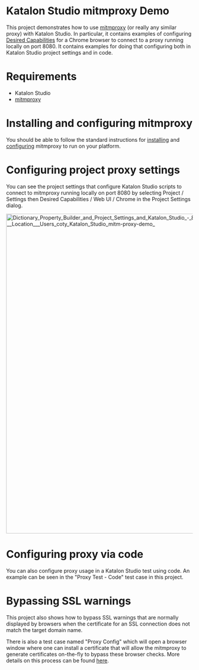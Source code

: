 # Katalon Studio mitmproxy Demo

This project demonstrates how to use [mitmproxy][1] (or really any similar proxy) with Katalon Studio. In particular, it contains examples of configuring [Desired Capabilities][2] for a Chrome browser to connect to a proxy running locally on port 8080. It contains examples for doing that configuring both in Katalon Studio project settings and in code.

# Requirements

* Katalon Studio
* [mitmproxy][1]
# Installing and configuring mitmproxy

You should be able to follow the standard instructions for [installing](https://docs.mitmproxy.org/stable/overview-installation/) and [configuring](https://docs.mitmproxy.org/stable/overview-getting-started/) mitmproxy to run on your platform.
# Configuring project proxy settings

You can see the project settings that configure Katalon Studio scripts to connect to mitmproxy running locally on port 8080 by selecting Project / Settings then Desired Capabilities / Web UI / Chrome in the Project Settings dialog.

<img width="862" alt="Dictionary_Property_Builder_and_Project_Settings_and_Katalon_Studio_-_8_5_0-43c337de_-_mitm_proxy_demo_-__Location___Users_coty_Katalon_Studio_mitm-proxy-demo_" src="https://user-images.githubusercontent.com/1128/192877850-ab9ef679-4549-4004-94e7-09de62ee8bc3.png">

# Configuring proxy via code

You can also configure proxy usage in a Katalon Studio test using code. An example can be seen in the "Proxy Test - Code" test case in this project.

# Bypassing SSL warnings

This project also shows how to bypass SSL warnings that are normally displayed by browsers when the certificate for an SSL connection does not match the target domain name. 

There is also a test case named "Proxy Config" which will open a browser window where one can install a certificate that will allow the mitmproxy to generate certificates on-the-fly to bypass these browser checks. More details on this process can be found [here][3].

[1]: <https://mitmproxy.org> "mitmproxy"
[2]: <https://docs.katalon.com/docs/author/manage-projects/project-settings/desired-capabilities/introduction-to-desired-capabilities-in-katalon-studio> "Introduction to Desired Capabilities in Katalon Studio"
[3]: <https://docs.mitmproxy.org/stable/concepts-certificates/> "mitmproxy Certificates"

